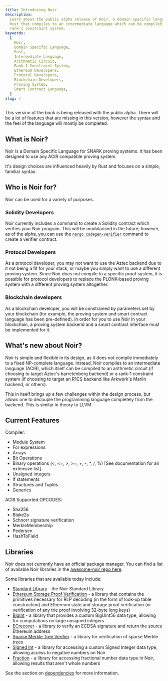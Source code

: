 ```yaml
---
title: Introducing Noir
description:
  Learn about the public alpha release of Noir, a domain specific language heavily influenced by
  Rust that compiles to an intermediate language which can be compiled to an arithmetic circuit or a
  rank-1 constraint system.
keywords:
  [
    Noir,
    Domain Specific Language,
    Rust,
    Intermediate Language,
    Arithmetic Circuit,
    Rank-1 Constraint System,
    Ethereum Developers,
    Protocol Developers,
    Blockchain Developers,
    Proving System,
    Smart Contract Language,
  ]
slug: /
---
```


This version of the book is being released with the public alpha. There will be a lot of features
that are missing in this version, however the syntax and the feel of the language will mostly be
completed.

## What is Noir?

Noir is a Domain Specific Language for SNARK proving systems. It has been designed to use any ACIR compatible proving system.

It's design choices are influenced heavily by Rust and focuses on a simple, familiar syntax.

## Who is Noir for?

Noir can be used for a variety of purposes.

### Solidity Developers

Noir currently includes a command to create a Solidity contract which verifies your Noir program. This will
be modularised in the future; however, as of the alpha, you can use the [`nargo codegen-verifier`](./nargo/commands#nargo-codegen-verifier) command to create
a verifier contract.

### Protocol Developers

As a protocol developer, you may not want to use the Aztec backend due to it not being a fit for
your stack, or maybe you simply want to use a different proving system. Since Noir does not compile
to a specific proof system, it is possible for protocol developers to replace the PLONK-based
proving system with a different proving system altogether.

### Blockchain developers

As a blockchain developer, you will be constrained by parameters set by your blockchain (for example, the
proving system and smart contract language has been pre-defined). In order for you to use Noir in
your blockchain, a proving system backend and a smart contract interface
must be implemented for it.

## What's new about Noir?

Noir is simple and flexible in its design, as it does not compile immediately to a fixed
NP-complete language. Instead, Noir compiles to an intermediate language (ACIR), which itself can be compiled
to an arithmetic circuit (if choosing to target Aztec's barretenberg backend) or a rank-1 constraint system (if choosing to target an R1CS backend like Arkwork's Marlin backend, or others).

This in itself brings up a few challenges within the design process, but allows one to decouple the programming language completely from the backend. This is similar in theory to LLVM.

## Current Features

Compiler:

- Module System
- For expressions
- Arrays
- Bit Operations
- Binary operations (<, <=, >, >=, +, -, \*, /, %) [See documentation for an extensive list]
- Unsigned integers
- If statements
- Structures and Tuples
- Generics

ACIR Supported OPCODES:

- Sha256
- Blake2s
- Schnorr signature verification
- MerkleMembership
- Pedersen
- HashToField

## Libraries

Noir does not currently have an official package manager. You can find a list of available Noir libraries in the [awesome-noir repo here](https://github.com/noir-lang/awesome-noir#libraries).

Some libraries that are available today include:

- [Standard Library](https://github.com/noir-lang/noir/tree/master/noir_stdlib) - the Noir Standard Library
- [Ethereum Storage Proof Verification](https://github.com/aragonzkresearch/noir-trie-proofs) - a library that contains the primitives necessary for RLP decoding (in the form of look-up table construction) and Ethereum state and storage proof verification (or verification of any trie proof involving 32-byte long keys)
- [BigInt](https://github.com/shuklaayush/noir-bigint) - a library that provides a custom BigUint56 data type, allowing for computations on large unsigned integers
- [ECrecover](https://github.com/colinnielsen/ecrecover-noir/tree/main) - a library to verify an ECDSA signature and return the source Ethereum address
- [Sparse Merkle Tree Verifier](https://github.com/vocdoni/smtverifier-noir/tree/main) - a library for verification of sparse Merkle trees
- [Signed Int](https://github.com/resurgencelabs/signed_int) - a library for accessing a custom Signed Integer data type, allowing access to negative numbers on Noir
- [Fraction](https://github.com/resurgencelabs/fraction) - a library for accessing fractional number data type in Noir, allowing results that aren't whole numbers

See the section on [dependencies](./modules_packages_crates/dependencies) for more information.

